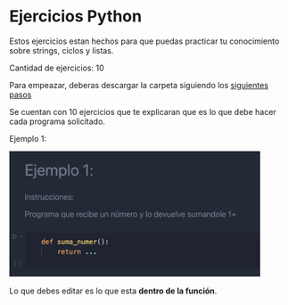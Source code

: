 # Ejercicios Python

Estos ejercicios estan hechos para que puedas practicar tu conocimiento sobre strings, ciclos y listas.

Cantidad de ejercicios: 10

Para empeazar, deberas descargar la carpeta siguiendo los <a href='download.md'>siguientes pasos</a>

Se cuentan con 10 ejercicios que te explicaran que es lo que debe hacer cada programa solicitado.

Ejemplo 1:

<img src='./assets/ejemplo1.png' width='450'>

Lo que debes editar es lo que esta **dentro de la función**.


